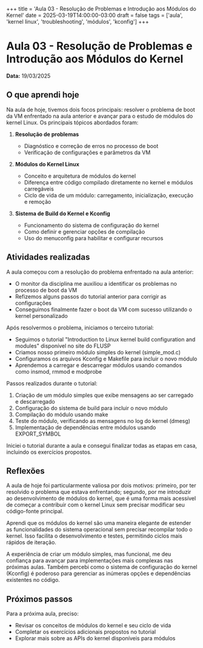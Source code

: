 +++
title = 'Aula 03 - Resolução de Problemas e Introdução aos Módulos do Kernel'
date = 2025-03-19T14:00:00-03:00
draft = false
tags = ['aula', 'kernel linux', 'troubleshooting', 'módulos', 'kconfig']
+++

# Aula 03 - Resolução de Problemas e Introdução aos Módulos do Kernel

**Data:** 19/03/2025

## O que aprendi hoje

Na aula de hoje, tivemos dois focos principais: resolver o problema de boot da VM enfrentado na aula anterior e avançar para o estudo de módulos do kernel Linux. Os principais tópicos abordados foram:

1. **Resolução de problemas**
   - Diagnóstico e correção de erros no processo de boot
   - Verificação de configurações e parâmetros da VM

2. **Módulos do Kernel Linux**
   - Conceito e arquitetura de módulos do kernel
   - Diferença entre código compilado diretamente no kernel e módulos carregáveis
   - Ciclo de vida de um módulo: carregamento, inicialização, execução e remoção

3. **Sistema de Build do Kernel e Kconfig**
   - Funcionamento do sistema de configuração do kernel
   - Como definir e gerenciar opções de compilação
   - Uso do menuconfig para habilitar e configurar recursos

## Atividades realizadas

A aula começou com a resolução do problema enfrentado na aula anterior:

- O monitor da disciplina me auxiliou a identificar os problemas no processo de boot da VM
- Refizemos alguns passos do tutorial anterior para corrigir as configurações
- Conseguimos finalmente fazer o boot da VM com sucesso utilizando o kernel personalizado

Após resolvermos o problema, iniciamos o terceiro tutorial:

- Seguimos o tutorial "Introduction to Linux kernel build configuration and modules" disponível no site do FLUSP
- Criamos nosso primeiro módulo simples do kernel (simple_mod.c)
- Configuramos os arquivos Kconfig e Makefile para incluir o novo módulo
- Aprendemos a carregar e descarregar módulos usando comandos como insmod, rmmod e modprobe

Passos realizados durante o tutorial:
1. Criação de um módulo simples que exibe mensagens ao ser carregado e descarregado
2. Configuração do sistema de build para incluir o novo módulo
3. Compilação do módulo usando make
4. Teste do módulo, verificando as mensagens no log do kernel (dmesg)
5. Implementação de dependências entre módulos usando EXPORT_SYMBOL

Iniciei o tutorial durante a aula e consegui finalizar todas as etapas em casa, incluindo os exercícios propostos.

## Reflexões

A aula de hoje foi particularmente valiosa por dois motivos: primeiro, por ter resolvido o problema que estava enfrentando; segundo, por me introduzir ao desenvolvimento de módulos do kernel, que é uma forma mais acessível de começar a contribuir com o kernel Linux sem precisar modificar seu código-fonte principal.

Aprendi que os módulos do kernel são uma maneira elegante de estender as funcionalidades do sistema operacional sem precisar recompilar todo o kernel. Isso facilita o desenvolvimento e testes, permitindo ciclos mais rápidos de iteração.

A experiência de criar um módulo simples, mas funcional, me deu confiança para avançar para implementações mais complexas nas próximas aulas. Também percebi como o sistema de configuração do kernel (Kconfig) é poderoso para gerenciar as inúmeras opções e dependências existentes no código.

## Próximos passos

Para a próxima aula, preciso:
- Revisar os conceitos de módulos do kernel e seu ciclo de vida
- Completar os exercícios adicionais propostos no tutorial
- Explorar mais sobre as APIs do kernel disponíveis para módulos